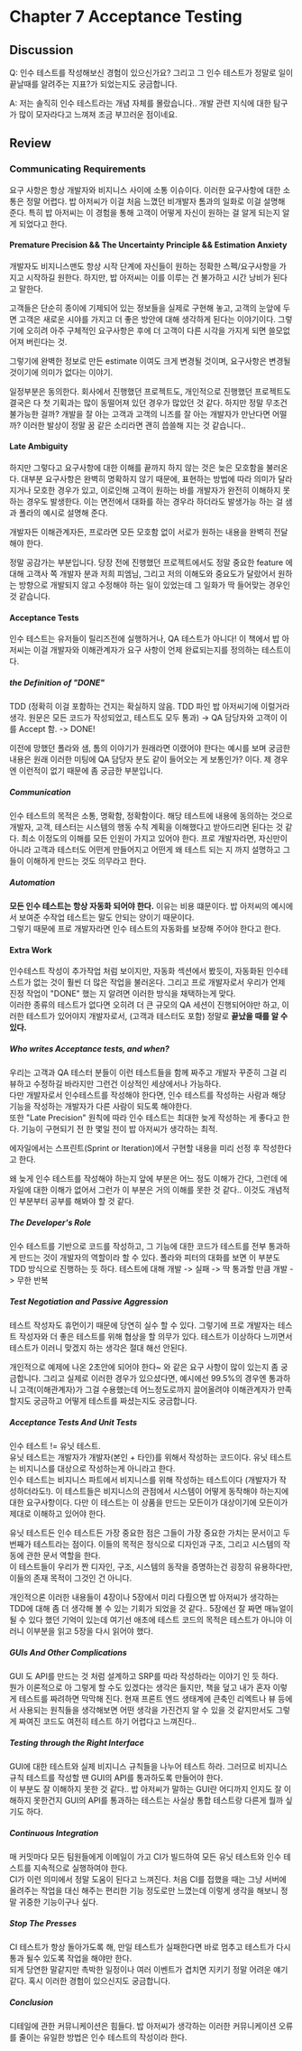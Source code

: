 # Chapter 7 Acceptance Testing

## Discussion
Q: 인수 테스트를 작성해보신 경험이 있으신가요? 그리고 그 인수 테스트가 정말로 일이 끝날때를 알려주는 지표?가 되었는지도 궁금합니다.  

A: 저는 솔직히 인수 테스트라는 개념 자체를 몰랐습니다.. 개발 관련 지식에 대한 탐구가 많이 모자라다고 느껴져 조금 부끄러운 점이네요.   

## Review

### Communicating Requirements 
요구 사항은 항상 개발자와 비지니스 사이에 소통 이슈이다. 이러한 요구사항에 대한 소통은 정말 어렵다. 밥 아저씨가 이걸 처음 느꼈던 비개발자 톰과의 일화로 이걸 설명해 준다. 특히 밥 아저씨는 이 경험을 통해 고객이 어떻게 자신이 원하는 걸 알게 되는지 알게 되었다고 한다.  

#### Premature Precision && The Uncertainty Principle && Estimation Anxiety
개발자도 비지니스맨도 항상 시작 단계에 자신들이 원하는 정확한 스펙/요구사항을 가지고 시작하길 원한다. 하지만, 밥 아저씨는 이를 이루는 건 불가하고 시간 낭비가 된다고 말한다.  

고객들은 단순히 종이에 기제되어 있는 정보들을 실제로 구현해 놓고, 고객의 눈앞에 두면 고객은 새로운 시야를 가지고 더 좋은 방안에 대해 생각하게 된다는 이야기이다. 그렇기에 오히려 아주 구체적인 요구사항은 후에 더 고객이 다른 시각을 가지게 되면 쓸모없어져 버린다는 것.  

그렇기에 완벽한 정보로 만든 estimate 이여도 크게 변경될 것이며, 요구사항은 변경될 것이기에 의미가 없다는 이야기.  

일정부분은 동의한다. 회사에서 진행했던 프로젝트도, 개인적으로 진행했던 프로젝트도 결국은 다 첫 기획과는 많이 동떨어져 있던 경우가 많았던 것 같다. 하지만 정말 무조건 불가능한 걸까? 개발을 잘 아는 고객과 고객의 니즈를 잘 아는 개발자가 만난다면 어떨까? 이러한 발상이 정말 꿈 같은 소리라면 괜히 씁쓸해 지는 것 같습니다..  

#### Late Ambiguity
하지만 그렇다고 요구사항에 대한 이해를 끝까지 하지 않는 것은 늦은 모호함을 불러온다. 대부분 요구사항은 완벽히 명확하지 않기 때문에, 표현하는 방법에 따라 의미가 달라지거나 모호한 경우가 있고, 이로인해 고객이 원하는 바를 개발자가 완전히 이해하지 못하는 경우도 발생한다. 이는 면전에서 대화를 하는 경우라 하더라도 발생가능 하는 걸 샘과 폴라의 예시로 설명해 준다.  

개발자든 이해관계자든, 프로라면 모든 모호함 없이 서로가 원하는 내용을 완벽히 전달해야 한다.  

정말 공감가는 부분입니다. 당장 전에 진행했던 프로젝트에서도 정말 중요한 feature 에 대해 고객사 쪽 개발자 분과 저희 피엠님, 그리고 저의 이해도와 중요도가 달랐어서 원하는 방향으로 개발되지 않고 수정해야 하는 일이 있었는데 그 일화가 딱 들어맞는 경우인 것 같습니다.  

#### Acceptance Tests
인수 테스트는 유저들이 릴리즈전에 실행하거나, QA 테스트가 아니다! 이 책에서 밥 아저씨는 이걸 개발자와 이해관계자가 요구 사항이 언제 완료되는지를 정의하는 테스트이다.  

##### the Definition of "DONE"
TDD (정확히 이걸 포함하는 건지는 확실하지 않음. TDD 파인 밥 아저씨기에 이럴거라 생각. 원문은 모든 코드가 작성되었고, 테스트도 모두 통과) -> QA 담당자와 고객이 이를 Accept 함. -> DONE!  

이전에 망했던 폴라와 샘, 톰의 이야기가 원래라면 이랬어야 한다는 예시를 보며 궁금한 내용은 원래 이러한 미팅에 QA 담당자 분도 같이 들어오는 게 보통인가? 이다. 제 경우엔 이런적이 없기 때문에 좀 궁금한 부분입니다.  

##### Communication
인수 테스트의 목적은 소통, 명확함, 정확함이다. 해당 테스트에 내용에 동의하는 것으로 개발자, 고객, 테스터는 시스템의 행동 수칙 계획을 이해했다고 받아드리면 된다는 것 같다. 최소 이정도의 이해를 모든 인원이 가지고 있어야 한다. 프로 개발자라면, 자신만이 아니라 고객과 테스터도 어떤게 만들어지고 어떤게 왜 테스트 되는 지 까지 설명하고 그들이 이해하게 만드는 것도 의무라고 한다.  

##### Automation
**모든 인수 테스트는 항상 자동화 되어야 한다.**  이유는 비용 떄문이다. 밥 아저씨의 예시에서 보여준 수작업 테스트는 말도 안되는 양이기 때문이다.  
그렇기 때문에 프로 개발자라면 인수 테스트의 자동화를 보장해 주어야 한다고 한다. 

#### Extra Work
인수테스트 작성이 추가작업 처럼 보이지만, 자동화 섹션에서 봤듯이, 자동화된 인수테스트가 없는 것이 훨씬 더 많은 작업을 불러온다. 그리고 프로 개발자로서 우리가 언제 진정 작업이 "DONE" 했는 지 알려면 이러한 방식을 채택하는게 맞다.  
이러한 종류의 테스트가 없다면 오히려 더 큰 규모의 QA 세션이 진행되어야만 하고, 이러한 테스트가 있어야지 개발자로서, (고객과 테스터도 포함) 정말로 **끝났을 때를 알 수 있다.**

##### Who writes Acceptance tests, and when?

우리는 고객과 QA 테스터 분들이 이런 테스트들을 함께 짜주고 개발자 꾸준히 그걸 리뷰하고 수정하길 바라지만 그런건 이상적인 세상에서나 가능하다.  
다만 개발자로서 인수테스트를 작성해야 한다면, 인수 테스트를 작성하는 사람과 해당 기능을 작성하는 개발자가 다른 사람이 되도록 해야한다.  
또한 "Late Precision" 원칙에 따라 인수 테스트는 최대한 늦게 작성하는 게 좋다고 한다. 기능이 구현되기 전 한 몇일 전이 밥 아저씨가 생각하는 최적.

에자일에서는 스프린트(Sprint or Iteration)에서 구현할 내용을 미리 선정 후 작성한다고 한다.

왜 늦게 인수 테스트를 작성해야 하는지 앞에 부분은 어느 정도 이해가 간다, 그런데 에자일에 대한 이해가 없어서 그런가 이 부분은 거의 이해를 못한 것 같다.. 이것도 개념적인 부분부터 공부를 해봐야 할 것 같다.

##### The Developer's Role

인수 테스트를 기반으로 코드를 작성하고, 그 기능에 대한 코드가 테스트를 전부 통과하게 만드는 것이 개발자의 역할이라 할 수 있다. 폴라와 피터의 대화를 보면 이 부분도 TDD 방식으로 진행하는 듯 하다. 테스트에
대해 개발 -> 실패 -> 딱 통과할 만큼 개발 -> 무한 반복

##### Test Negotiation and Passive Aggression

테스트 작성자도 휴먼이기 때문에 당연히 실수 할 수 있다. 그렇기에 프로 개발자는 테스트 작성자와 더 좋은 테스트를 위해 협상을 할 의무가 있다. 테스트가 이상하다 느끼면서 테스트가 이러니 맞겠지 하는 생각은 절대
해선 안된다.

개인적으로 예제에 나온 2초안에 되어야 한다~ 와 같은 요구 사항이 많이 있는지 좀 궁금합니다. 그리고 실제로 이러한 경우가 있으셨다면, 예시에선 99.5%의 경우엔 통과하니 고객(이해관계자)가 그걸 수용했는데
어느정도로까지 끌어올려야 이해관계자가 만족할지도 궁금하고 어떻게 테스트를 짜셨는지도 궁금합니다.

##### Acceptance Tests And Unit Tests

인수 테스트 != 유닛 테스트.  
유닛 테스트는 개발자가 개발자(본인 + 타인)를 위해서 작성하는 코드이다. 유닛 테스트는 비지니스를 대상으로 작성하는게 아니라고 한다.  
인수 테스트는 비지니스 파트에서 비지니스를 위해 작성하는 테스트이다 (개발자가 작성하더라도!). 이 테스트들은 비지니스의 관점에서 시스템이 어떻게 동작해야 하는지에 대한 요구사항이다. 다만 이 테스트는 이 상품을
만드는 모든이가 대상이기에 모든이가 제대로 이해하고 있어야 한다.

유닛 테스트든 인수 테스트든 가장 중요한 점은 그들이 가장 중요한 가치는 문서이고 두번째가 테스트라는 점이다. 이들의 목적은 정식으로 디자인과 구조, 그리고 시스템의 작동에 관한 문서 역할을 한다.  
이 테스트들이 우리가 짠 디자인, 구조, 시스템의 동작을 증명하는건 굉장히 유용하다만, 이들의 존재 목적이 그것인 건 아니다.

개인적으론 이러한 내용들이 4장이나 5장에서 미리 다뤘으면 밥 아저씨가 생각하는 TDD에 대해 좀 더 생각해 볼 수 있는 기회가 되었을 것 같다.. 5장에선 잘 짜면 매뉴얼이 될 수 있다 했던 기억이 있는데 여기선
애초에 테스트 코드의 목적은 테스트가 아니야 이러니 이부분을 읽고 5장을 다시 읽어야 했다.

##### GUIs And Other Complications

GUI 도 API를 만드는 것 처럼 설계하고 SRP를 따라 작성하라는 이야기 인 듯 하다.   
뭔가 이론적으로 아 그렇게 할 수도 있겠다는 생각은 들지만, 책을 덮고 내가 혼자 이렇게 테스트를 짜려하면 막막해 진다. 현재 프론트 엔드 생태계에 큰축인 리엑트나 뷰 등에서 사용되는 원칙들을 생각해보면 어떤 생각을
가진건지 알 수 있을 것 같지만서도 그렇게 짜여진 코드도 여전히 테스트 하기 어렵다고 느껴진다..

##### Testing through the Right Interface

GUI에 대한 테스트와 실제 비지니스 규칙들을 나누어 테스트 하라. 그러므로 비지니스 규칙 테스트를 작성할 땐 GUI의 API를 통과하도록 만들어야 한다.  
이 부분도 잘 이해하지 못한 것 같다.. 밥 아저씨가 말하는 GUI란 어디까지 인지도 잘 이해하지 못한건지 GUI의 API를 통과하는 테스트는 사실상 통합 테스트랑 다른게 뭘까 싶기도 하다.

##### Continuous Integration

매 커밋마다 모든 팀원들에게 이메일이 가고 CI가 빌드하여 모든 유닛 테스트와 인수 테스트를 지속적으로 실행하여야 한다.  
CI가 이런 의미에서 정말 도움이 된다고 느껴진다. 처음 CI를 접했을 때는 그냥 서버에 올려주는 작업을 대신 해주는 편리한 기능 정도로만 느꼈는데 이렇게 생각을 해보니 정말 귀중한 기능이구나 싶다.

##### Stop The Presses
CI 테스트가 항상 돌아가도록 해, 만일 테스트가 실패한다면 바로 멈추고 테스트가 다시 통과 될수 있도록 작업을 해야만 한다.  
되게 당연한 말같지만 촉박한 일정이나 여러 이벤트가 겹치면 지키기 정말 어려운 얘기같다. 혹시 이러한 경험이 있으신지도 궁금합니다.

##### Conclusion
디테일에 관한 커뮤니케이션은 힘들다. 밥 아저씨가 생각하는 이러한 커뮤니케이션 오류를 줄이는 유일한 방법은 인수 테스트의 작성이라 한다. 